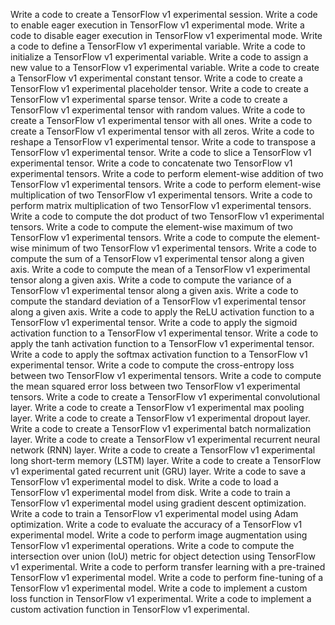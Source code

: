 Write a code to create a TensorFlow v1 experimental session.
Write a code to enable eager execution in TensorFlow v1 experimental mode.
Write a code to disable eager execution in TensorFlow v1 experimental mode.
Write a code to define a TensorFlow v1 experimental variable.
Write a code to initialize a TensorFlow v1 experimental variable.
Write a code to assign a new value to a TensorFlow v1 experimental variable.
Write a code to create a TensorFlow v1 experimental constant tensor.
Write a code to create a TensorFlow v1 experimental placeholder tensor.
Write a code to create a TensorFlow v1 experimental sparse tensor.
Write a code to create a TensorFlow v1 experimental tensor with random values.
Write a code to create a TensorFlow v1 experimental tensor with all ones.
Write a code to create a TensorFlow v1 experimental tensor with all zeros.
Write a code to reshape a TensorFlow v1 experimental tensor.
Write a code to transpose a TensorFlow v1 experimental tensor.
Write a code to slice a TensorFlow v1 experimental tensor.
Write a code to concatenate two TensorFlow v1 experimental tensors.
Write a code to perform element-wise addition of two TensorFlow v1 experimental tensors.
Write a code to perform element-wise multiplication of two TensorFlow v1 experimental tensors.
Write a code to perform matrix multiplication of two TensorFlow v1 experimental tensors.
Write a code to compute the dot product of two TensorFlow v1 experimental tensors.
Write a code to compute the element-wise maximum of two TensorFlow v1 experimental tensors.
Write a code to compute the element-wise minimum of two TensorFlow v1 experimental tensors.
Write a code to compute the sum of a TensorFlow v1 experimental tensor along a given axis.
Write a code to compute the mean of a TensorFlow v1 experimental tensor along a given axis.
Write a code to compute the variance of a TensorFlow v1 experimental tensor along a given axis.
Write a code to compute the standard deviation of a TensorFlow v1 experimental tensor along a given axis.
Write a code to apply the ReLU activation function to a TensorFlow v1 experimental tensor.
Write a code to apply the sigmoid activation function to a TensorFlow v1 experimental tensor.
Write a code to apply the tanh activation function to a TensorFlow v1 experimental tensor.
Write a code to apply the softmax activation function to a TensorFlow v1 experimental tensor.
Write a code to compute the cross-entropy loss between two TensorFlow v1 experimental tensors.
Write a code to compute the mean squared error loss between two TensorFlow v1 experimental tensors.
Write a code to create a TensorFlow v1 experimental convolutional layer.
Write a code to create a TensorFlow v1 experimental max pooling layer.
Write a code to create a TensorFlow v1 experimental dropout layer.
Write a code to create a TensorFlow v1 experimental batch normalization layer.
Write a code to create a TensorFlow v1 experimental recurrent neural network (RNN) layer.
Write a code to create a TensorFlow v1 experimental long short-term memory (LSTM) layer.
Write a code to create a TensorFlow v1 experimental gated recurrent unit (GRU) layer.
Write a code to save a TensorFlow v1 experimental model to disk.
Write a code to load a TensorFlow v1 experimental model from disk.
Write a code to train a TensorFlow v1 experimental model using gradient descent optimization.
Write a code to train a TensorFlow v1 experimental model using Adam optimization.
Write a code to evaluate the accuracy of a TensorFlow v1 experimental model.
Write a code to perform image augmentation using TensorFlow v1 experimental operations.
Write a code to compute the intersection over union (IoU) metric for object detection using TensorFlow v1 experimental.
Write a code to perform transfer learning with a pre-trained TensorFlow v1 experimental model.
Write a code to perform fine-tuning of a TensorFlow v1 experimental model.
Write a code to implement a custom loss function in TensorFlow v1 experimental.
Write a code to implement a custom activation function in TensorFlow v1 experimental.